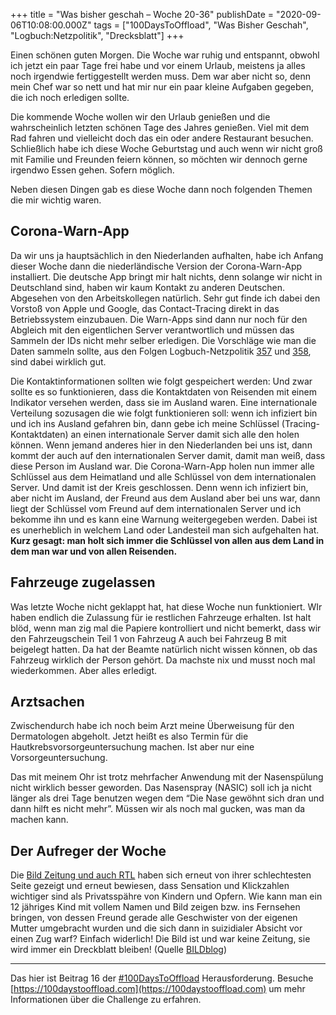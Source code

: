 +++
title = "Was bisher geschah – Woche 20-36"
publishDate = "2020-09-06T10:08:00.000Z"
tags = ["100DaysToOffload", "Was Bisher Geschah", "Logbuch:Netzpolitik", "Drecksblatt"]
+++

Einen schönen guten Morgen. Die Woche war ruhig und entspannt, obwohl ich jetzt ein paar Tage frei habe und vor einem Urlaub, meistens ja alles noch irgendwie fertiggestellt werden muss. Dem war aber nicht so, denn mein Chef war so nett und hat mir nur ein paar kleine Aufgaben gegeben, die ich noch erledigen sollte.

Die kommende Woche wollen wir den Urlaub genießen und die wahrscheinlich letzten schönen Tage des Jahres genießen. Viel mit dem Rad fahren und vielleicht doch das ein oder andere Restaurant besuchen. Schließlich habe ich diese Woche Geburtstag und auch wenn wir nicht groß mit Familie und Freunden feiern können, so möchten wir dennoch gerne irgendwo Essen gehen. Sofern möglich.

Neben diesen Dingen gab es diese Woche dann noch folgenden Themen die mir wichtig waren.

<!--more-->

## Corona-Warn-App

Da wir uns ja hauptsächlich in den Niederlanden aufhalten, habe ich Anfang dieser Woche dann die niederländische Version der Corona-Warn-App installiert. Die deutsche App bringt mir halt nichts, denn solange wir nicht in Deutschland sind, haben wir kaum Kontakt zu anderen Deutschen. Abgesehen von den Arbeitskollegen natürlich. Sehr gut finde ich dabei den Vorstoß von Apple und Google, das Contact-Tracing direkt in das Betriebssystem einzubauen. Die Warn-Apps sind dann nur noch für den Abgleich mit den eigentlichen Server verantwortlich und müssen das Sammeln der IDs nicht mehr selber erledigen. Die Vorschläge wie man die Daten sammeln sollte, aus den Folgen Logbuch-Netzpolitik [357](https://logbuch-netzpolitik.de/lnp357-wie-autocorrect-wie-schlimmer) und [358](https://logbuch-netzpolitik.de/lnp358-das-ist-mir-hier-zu-unterkomplex), sind dabei wirklich gut.

Die Kontaktinformationen sollten wie folgt gespeichert werden: Und zwar sollte es so funktionieren, dass die Kontaktdaten von Reisenden mit einem Indikator versehen werden, dass sie im Ausland waren. Eine internationale Verteilung sozusagen die wie folgt funktionieren soll: wenn ich infiziert bin und ich ins Ausland gefahren bin, dann gebe ich meine Schlüssel (Tracing-Kontaktdaten) an einen internationale Server damit sich alle den holen können. Wenn jemand anderes hier in den Niederlanden bei uns ist, dann kommt der auch auf den internationalen Server damit, damit man weiß, dass diese Person im Ausland war. Die Corona-Warn-App holen nun immer alle Schlüssel aus dem Heimatland und alle Schlüssel von dem internationalen Server. Und damit ist der Kreis geschlossen. Denn wenn ich infiziert bin, aber nicht im Ausland, der Freund aus dem Ausland aber bei uns war, dann liegt der Schlüssel vom Freund auf dem internationalen Server und ich bekomme ihn und es kann eine Warnung weitergegeben werden. Dabei ist es unerheblich in welchem Land oder Landesteil man sich aufgehalten hat. **Kurz gesagt: man holt sich immer die Schlüssel von allen aus dem Land in dem man war und von allen Reisenden.**

## Fahrzeuge zugelassen

Was letzte Woche nicht geklappt hat, hat diese Woche nun funktioniert. WIr haben endlich die Zulassung für ie restlichen Fahrzeuge erhalten. Ist halt blöd, wenn man zig mal die Papiere kontrolliert und nicht bemerkt, dass wir den Fahrzeugschein Teil 1 von Fahrzeug A auch bei Fahrzeug B mit beigelegt hatten. Da hat der Beamte natürlich nicht wissen können, ob das Fahrzeug wirklich der Person gehört. Da machste nix und musst noch mal wiederkommen. Aber alles erledigt.

## Arztsachen

Zwischendurch habe ich noch beim Arzt meine Überweisung für den Dermatologen abgeholt. Jetzt heißt es also Termin für die Hautkrebsvorsorgeuntersuchung machen. Ist aber nur eine Vorsorgeuntersuchung.

Das mit meinem Ohr ist trotz mehrfacher Anwendung mit der Nasenspülung nicht wirklich besser geworden. Das Nasenspray (NASIC) soll ich ja nicht länger als drei Tage benutzen wegen dem “Die Nase gewöhnt sich dran und dann hilft es nicht mehr”. Müssen wir als noch mal gucken, was man da machen kann.

## Der Aufreger der Woche

Die [Bild Zeitung und auch RTL](https://twitter.com/BILDblog/status/1302150055596498946) haben sich erneut von ihrer schlechtesten Seite gezeigt und erneut bewiesen, dass Sensation und Klickzahlen wichtiger sind als Privatsspähre von Kindern und Opfern. Wie kann man ein 12 jähriges Kind mit vollem Namen und Bild zeigen bzw. ins Fernsehen bringen, von dessen Freund gerade alle Geschwister von der eigenen Mutter umgebracht wurden und die sich dann in suizidialer Absicht vor einen Zug warf? Einfach widerlich! Die Bild ist und war keine Zeitung, sie wird immer ein Dreckblatt bleiben! (Quelle [BILDblog](https://bildblog.de/123780/bild-zeigt-private-whatsapp-nachrichten-eines-kindes-dessen-geschwister-gerade-getoetet-wurden/))

---

Das hier ist Beitrag 16 der [#100DaysToOffload](https://blog.zn80.net/tag:100DaysToOffload) Herausforderung. Besuche [https://100daystooffload.com](https://100daystooffload.com) um mehr Informationen über die Challenge zu erfahren.